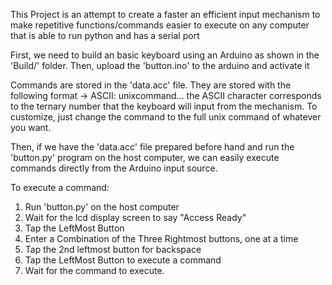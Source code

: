 This Project is an attempt to create a faster an efficient input mechanism
to make repetitive functions/commands easier to execute on any computer
that is able to run python and has a serial port

First, we need to build an basic keyboard using an Arduino as shown in 
the 'Build/' folder. Then, upload the 'button.ino' to the arduino and 
activate it

Commands are stored in the 'data.acc' file. They are stored with the following format
->      ASCII: unixcommand...
the ASCII character corresponds to the ternary number that the keyboard will input
from the mechanism. To customize, just change the command to the full unix command
of whatever you want.

Then, if we have the 'data.acc' file prepared before hand and run the 'button.py' 
program on the host computer, we can easily execute commands directly from the 
Arduino input source.

To execute a command:
1. Run 'button.py' on the host computer
2. Wait for the lcd display screen to say "Access Ready"
3. Tap the LeftMost Button
4. Enter a Combination of the Three Rightmost buttons, one at a time
5. Tap the 2nd leftmost button for backspace
6. Tap the LeftMost Button to execute a command
7. Wait for the command to execute.
